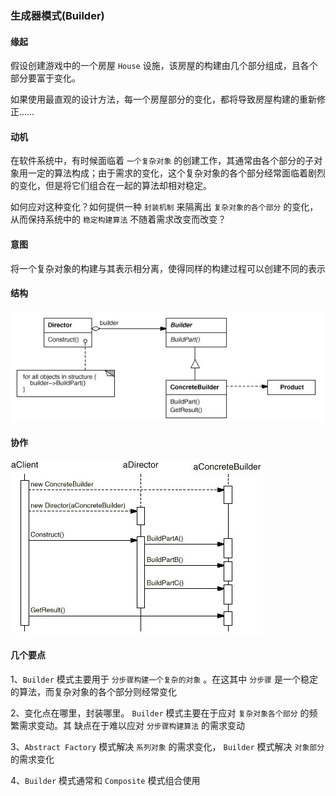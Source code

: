 ### 生成器模式(Builder)

#### 缘起 

假设创建游戏中的一个房屋 ``` House ``` 设施，该房屋的构建由几个部分组成，且各个部分要富于变化。

如果使用最直观的设计方法，每一个房屋部分的变化，都将导致房屋构建的重新修正……

#### 动机

在软件系统中，有时候面临着 ``` 一个复杂对象 ``` 的创建工作，其通常由各个部分的子对象用一定的算法构成；由于需求的变化，这个复杂对象的各个部分经常面临着剧烈的变化，但是将它们组合在一起的算法却相对稳定。

如何应对这种变化？如何提供一种 ``` 封装机制 ``` 来隔离出 ``` 复杂对象的各个部分 ``` 的变化，从而保持系统中的 ``` 稳定构建算法 ``` 不随着需求改变而改变？

#### 意图

将一个复杂对象的构建与其表示相分离，使得同样的构建过程可以创建不同的表示

#### 结构

![结构图](../images/builder.struct.jpg)

#### 协作

![协作图](../images/builder.collaborat.jpg)


#### 几个要点

1、``` Builder ``` 模式主要用于 ``` 分步骤构建一个复杂的对象 ``` 。在这其中  ``` 分步骤 ``` 是一个稳定的算法，而复杂对象的各个部分则经常变化

2、变化点在哪里，封装哪里。 ``` Builder ``` 模式主要在于应对 ``` 复杂对象各个部分 ``` 的频繁需求变动。其
缺点在于难以应对 ``` 分步骤构建算法 ``` 的需求变动

3、``` Abstract Factory ``` 模式解决 ``` 系列对象 ``` 的需求变化， ``` Builder ``` 模式解决 ``` 对象部分 ``` 的需求变化

4、``` Builder ``` 模式通常和 ``` Composite ``` 模式组合使用
